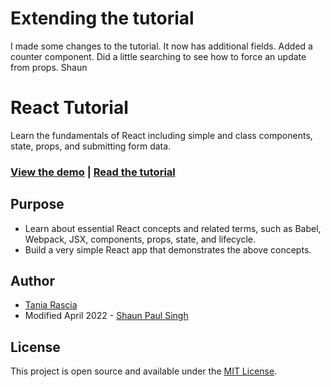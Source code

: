 # Extending the tutorial

I made some changes to the tutorial. It now has additional fields.
Added a counter component. Did a little searching to see how to force an update from props.
Shaun

# React Tutorial

Learn the fundamentals of React including simple and class components, state, props, and submitting form data.

### [View the demo](https://taniarascia.github.io/react-tutorial/) | [Read the tutorial](https://www.taniarascia.com/getting-started-with-react/)

## Purpose

- Learn about essential React concepts and related terms, such as Babel, Webpack, JSX, components, props, state, and lifecycle.
- Build a very simple React app that demonstrates the above concepts.

## Author

- [Tania Rascia](https://www.taniarascia.com)
- Modified April 2022 - [Shaun Paul Singh](http://hellorobotron.com)

## License

This project is open source and available under the [MIT License](LICENSE).
